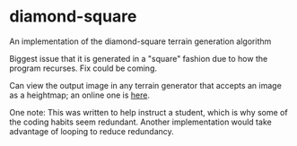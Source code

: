 # diamond-square
An implementation of the diamond-square terrain generation algorithm

Biggest issue that it is generated in a "square" fashion due to how the program recurses. Fix could be coming.

Can view the output image in any terrain generator that accepts an image as a heightmap; an online one is [here](http://cpetry.github.io/NormalMap-Online/).

One note: This was written to help instruct a student, which is why some of the coding habits seem redundant. Another implementation would take advantage of looping to reduce redundancy.
